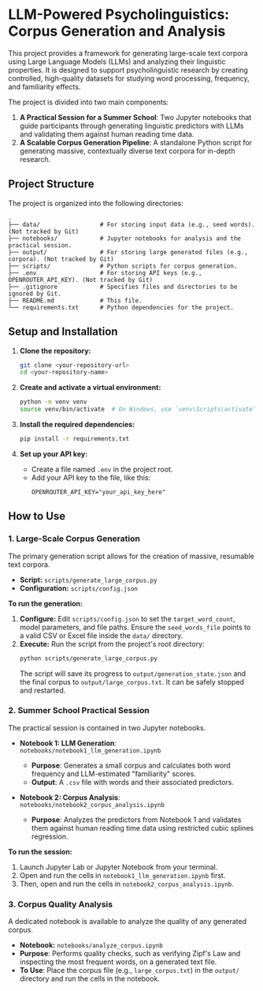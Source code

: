 # LLM-Powered Psycholinguistics: Corpus Generation and Analysis

This project provides a framework for generating large-scale text corpora using Large Language Models (LLMs) and analyzing their linguistic properties. It is designed to support psycholinguistic research by creating controlled, high-quality datasets for studying word processing, frequency, and familiarity effects.

The project is divided into two main components:
1.  **A Practical Session for a Summer School**: Two Jupyter notebooks that guide participants through generating linguistic predictors with LLMs and validating them against human reading time data.
2.  **A Scalable Corpus Generation Pipeline**: A standalone Python script for generating massive, contextually diverse text corpora for in-depth research.

## Project Structure

The project is organized into the following directories:

```
.
├── data/                 # For storing input data (e.g., seed words). (Not tracked by Git)
├── notebooks/            # Jupyter notebooks for analysis and the practical session.
├── output/               # For storing large generated files (e.g., corpora). (Not tracked by Git)
├── scripts/              # Python scripts for corpus generation.
├── .env                  # For storing API keys (e.g., OPENROUTER_API_KEY). (Not tracked by Git)
├── .gitignore            # Specifies files and directories to be ignored by Git.
├── README.md             # This file.
└── requirements.txt      # Python dependencies for the project.
```

## Setup and Installation

1.  **Clone the repository:**
    ```bash
    git clone <your-repository-url>
    cd <your-repository-name>
    ```

2.  **Create and activate a virtual environment:**
    ```bash
    python -m venv venv
    source venv/bin/activate  # On Windows, use `venv\Scripts\activate`
    ```

3.  **Install the required dependencies:**
    ```bash
    pip install -r requirements.txt
    ```

4.  **Set up your API key:**
    *   Create a file named `.env` in the project root.
    *   Add your API key to the file, like this:
        ```
        OPENROUTER_API_KEY="your_api_key_here"
        ```

## How to Use

### 1. Large-Scale Corpus Generation

The primary generation script allows for the creation of massive, resumable text corpora.

*   **Script:** `scripts/generate_large_corpus.py`
*   **Configuration:** `scripts/config.json`

**To run the generation:**
1.  **Configure:** Edit `scripts/config.json` to set the `target_word_count`, model parameters, and file paths. Ensure the `seed_words_file` points to a valid CSV or Excel file inside the `data/` directory.
2.  **Execute:** Run the script from the project's root directory:
    ```bash
    python scripts/generate_large_corpus.py
    ```
    The script will save its progress to `output/generation_state.json` and the final corpus to `output/large_corpus.txt`. It can be safely stopped and restarted.

### 2. Summer School Practical Session

The practical session is contained in two Jupyter notebooks.

*   **Notebook 1: LLM Generation**: `notebooks/notebook1_llm_generation.ipynb`
    *   **Purpose**: Generates a small corpus and calculates both word frequency and LLM-estimated "familiarity" scores.
    *   **Output**: A `.csv` file with words and their associated predictors.

*   **Notebook 2: Corpus Analysis**: `notebooks/notebook2_corpus_analysis.ipynb`
    *   **Purpose**: Analyzes the predictors from Notebook 1 and validates them against human reading time data using restricted cubic splines regression.

**To run the session:**
1.  Launch Jupyter Lab or Jupyter Notebook from your terminal.
2.  Open and run the cells in `notebook1_llm_generation.ipynb` first.
3.  Then, open and run the cells in `notebook2_corpus_analysis.ipynb`.

### 3. Corpus Quality Analysis

A dedicated notebook is available to analyze the quality of any generated corpus.

*   **Notebook:** `notebooks/analyze_corpus.ipynb`
*   **Purpose**: Performs quality checks, such as verifying Zipf's Law and inspecting the most frequent words, on a generated text file.
*   **To Use**: Place the corpus file (e.g., `large_corpus.txt`) in the `output/` directory and run the cells in the notebook.

